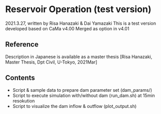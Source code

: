 # Reservoir Operation (test version)
2021.3.27, written by Risa Hanazaki & Dai Yamazaki
This is a test version developed based on CaMa v4.00
Merged as option in v4.01

## Reference
Description in Japanese is available as a master thesis
[Risa Hanazaki, Master Thesis, Dpt Civil, U-Tokyo, 2021Mar]

## Contents
- Script & sample data to prepare dam parameter set (dam_params/)
- Script to execute simulation with/without dam (run_dam.sh) at 15min resokution
- Script to visualize the dam inflow & outflow (plot_output.sh)

